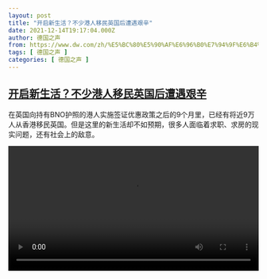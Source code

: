 ```yaml
---
layout: post
title: "开启新生活？不少港人移民英国后遭遇艰辛"
date: 2021-12-14T19:17:04.000Z
author: 德国之声
from: https://www.dw.com/zh/%E5%BC%80%E5%90%AF%E6%96%B0%E7%94%9F%E6%B4%BB%EF%BC%9F%E4%B8%8D%E5%B0%91%E6%B8%AF%E4%BA%BA%E7%A7%BB%E6%B0%91%E8%8B%B1%E5%9B%BD%E5%90%8E%E9%81%AD%E9%81%87%E8%89%B0%E8%BE%9B/a-60120032
tags: [ 德国之声 ]
categories: [ 德国之声 ]
---
```

<!--1639509424000-->
[开启新生活？不少港人移民英国后遭遇艰辛](https://www.dw.com/zh/%E5%BC%80%E5%90%AF%E6%96%B0%E7%94%9F%E6%B4%BB%EF%BC%9F%E4%B8%8D%E5%B0%91%E6%B8%AF%E4%BA%BA%E7%A7%BB%E6%B0%91%E8%8B%B1%E5%9B%BD%E5%90%8E%E9%81%AD%E9%81%87%E8%89%B0%E8%BE%9B/a-60120032)
------

<div>
<p>在英国向持有BNO护照的港人实施签证优惠政策之后的9个月里，已经有将近9万人从香港移民英国。但是这里的新生活却不如预期，很多人面临着求职、求房的现实问题，还有社会上的敌意。</small></p><video src="https://tvdownloaddw-a.akamaihd.net/dwtv_video/flv/vdt_zh/2021/bchi211214_001_bchi_211214_hongkonger_01r_sd_avc.mp4" controls style="width:100%"></video>
</div>
